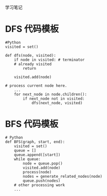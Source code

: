 学习笔记

# DFS 代码模板

    #Python
    visited = set() 

    def dfs(node, visited):
        if node in visited: # terminator
    	# already visited 
    	    return 

	    visited.add(node) 

	# process current node here. 
	    ...
	    for next_node in node.children(): 
	    	if next_node not in visited: 
		    	dfs(next_node, visited)


# BFS 代码模板

    # Python
    def BFS(graph, start, end):
        visited = set()
    	queue = [] 
    	queue.append([start]) 
    	while queue: 
    		node = queue.pop() 
    		visited.add(node)
    		process(node) 
    		nodes = generate_related_nodes(node) 
    		queue.push(nodes)
    	# other processing work 
     	...
